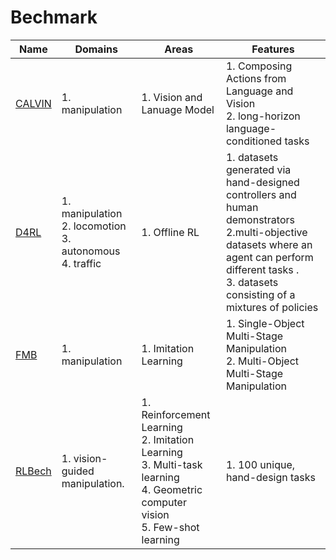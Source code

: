 # Bechmark



| Name                                                        | Domains                                                      | Areas                                                        | Features                                                     |
| ----------------------------------------------------------- | ------------------------------------------------------------ | ------------------------------------------------------------ | ------------------------------------------------------------ |
| [CALVIN](http://calvin.cs.uni-freiburg.de/)                 | 1. manipulation                                              | 1. Vision and Lanuage Model                                  | 1. Composing Actions from Language and Vision<br />2. long-horizon language-conditioned tasks |
| [D4RL](https://sites.google.com/view/d4rl-anonymous/)       | 1.  manipulation<br />2. locomotion<br />3. autonomous<br />4.  traffic | 1. Offline RL<br />                                          | 1. datasets generated via hand-designed controllers and human demonstrators<br />2.multi-objective datasets where an agent can perform different tasks .<br />3. datasets consisting of a mixtures of policies |
| [FMB](https://functional-manipulation-benchmark.github.io/) | 1. manipulation                                              | 1. Imitation Learning                                        | 1. Single-Object Multi-Stage Manipulation<br />2. Multi-Object Multi-Stage Manipulation |
| [RLBech](https://sites.google.com/view/rlbench)             | 1. vision-guided manipulation.<br />                         | 1. Reinforcement Learning<br />2. Imitation Learning<br />3. Multi-task learning<br />4. Geometric computer vision<br />5. Few-shot learning | 1. 100 unique, hand-design tasks                             |
